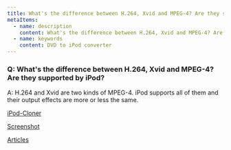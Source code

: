 ```yaml
---
title: What's the difference between H.264, Xvid and MPEG-4? Are they supported by iPod?
metaItems:
  - name: description
    content: What's the difference between H.264, Xvid and MPEG-4? Are they supported by iPod?
  - name: keywords
    content: DVD to iPod converter
---
```


### Q: What's the difference between H.264, Xvid and MPEG-4? Are they supported by iPod?

A:
H.264 and Xvid are two kinds of MPEG-4. iPod supports all of them and their output effects are more or less the same.

[iPod-Cloner](https://www.dvd-cloner.com/dvd-to-ipod-converter/)

[Screenshot](https://www.dvd-cloner.com/dvd-to-ipod-converter/ipod-cloner-screenshot.html)

[Articles](https://www.dvd-cloner.com/dvd-to-ipod-converter/articles/)